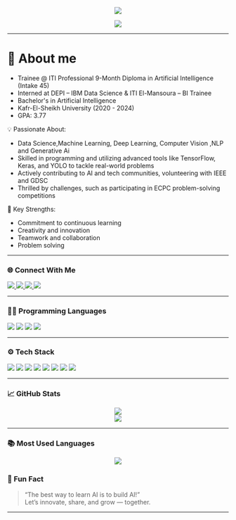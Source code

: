 <p align="center">
  <img src="https://capsule-render.vercel.app/api?type=waving&color=0:0000FF,100:0000FF&height=250&section=header&text=Hi👋%20I'm%20Sara%20Gamil&fontSize=40&fontAlignY=40&animation=fadeIn&fontColor=D3D3D3" />
</p>


<p align="center">
  <img src="https://readme-typing-svg.demolab.com?font=Fira+Code&size=22&pause=1000&center=true&vCenter=true&width=600&height=45&lines=AI+%7C+Machine+Learning+%7C+Deep+Learning;Data+Science+%7C+NLP+%26+CV;Power+BI+%7C+EDA+%7C+Model+Deployment;Open+to+collaborations+and+learning!" />
</p>

---
# 🌟 **About me**
  - Trainee @ ITI Professional 9-Month Diploma in Artificial Intelligence (Intake 45)
  - Interned at DEPI – IBM Data Science & ITI El-Mansoura – BI Trainee
  - Bachelor's in Artificial Intelligence
  - Kafr-El-Sheikh University (2020 - 2024)
  - GPA: 3.77



💡 Passionate About:

 - Data Science,Machine Learning, Deep Learning, Computer Vision ,NLP and Generative Ai
 - Skilled in programming and utilizing advanced tools like TensorFlow, Keras, and YOLO to tackle real-world problems
 - Actively contributing to AI and tech communities, volunteering with IEEE and GDSC
 - Thrilled by challenges, such as participating in ECPC problem-solving competitions


🌟 Key Strengths:

-  Commitment to continuous learning
-  Creativity and innovation
-  Teamwork and collaboration
-  Problem solving
  
---

### 🌐 Connect With Me

<p align="left">
  <a href="mailto:sgamil677@gmail.com">
    <img src="https://img.shields.io/badge/Gmail-D14836?style=for-the-badge&logo=gmail&logoColor=white" />
  </a>
  <a href="https://www.linkedin.com/in/sara-gamil-7b443a223/" target="_blank">
    <img src="https://img.shields.io/badge/LinkedIn-0077B5?style=for-the-badge&logo=linkedin&logoColor=white" />
  </a>
  <a href="https://github.com/saragamilmohamed" target="_blank">
    <img src="https://img.shields.io/badge/GitHub-181717?style=for-the-badge&logo=github&logoColor=white" />
  </a>
  <a href="https://www.kaggle.com/saragamilmohamed" target="_blank">
    <img src="https://img.shields.io/badge/Kaggle-20BEFF?style=for-the-badge&logo=kaggle&logoColor=white" />
  </a>
</p>

---
### 👨‍💻 Programming Languages

<p align="left">
  <img src="https://img.shields.io/badge/Python-3776AB?style=for-the-badge&logo=python&logoColor=white" />
  <img src="https://img.shields.io/badge/C++-00599C?style=for-the-badge&logo=c%2b%2b&logoColor=white" />
  <img src="https://img.shields.io/badge/C-555555?style=for-the-badge&logo=c&logoColor=white" />
  <img src="https://img.shields.io/badge/SQL-4479A1?style=for-the-badge&logo=mysql&logoColor=white" />
</p>

---

### ⚙️ Tech Stack

<p align="left">
  <img src="https://img.shields.io/badge/Python-3776AB?style=for-the-badge&logo=python&logoColor=white"/>
  <img src="https://img.shields.io/badge/TensorFlow-FF6F00?style=for-the-badge&logo=tensorflow&logoColor=white"/>
  <img src="https://img.shields.io/badge/Keras-D00000?style=for-the-badge&logo=keras&logoColor=white"/>
  <img src="https://img.shields.io/badge/Scikit--Learn-F7931E?style=for-the-badge&logo=scikit-learn&logoColor=white"/>
  <img src="https://img.shields.io/badge/Pandas-150458?style=for-the-badge&logo=pandas"/>
  <img src="https://img.shields.io/badge/PowerBI-F2C811?style=for-the-badge&logo=powerbi&logoColor=black"/>
  <img src="https://img.shields.io/badge/SQL-005C84?style=for-the-badge&logo=postgresql&logoColor=white"/>
  <img src="https://img.shields.io/badge/Tableau-E97627?style=for-the-badge&logo=tableau&logoColor=white"/>
</p>

---

### 📈 GitHub Stats

<p align="center">
  <img src="https://github-readme-stats.vercel.app/api?username=saragamilmohamed&show_icons=true&theme=radical" />
  <br/>
  <img src="https://github-readme-streak-stats.herokuapp.com/?user=saragamilmohamed&theme=radical" />
</p>

---
### 📚 Most Used Languages

<p align="center">
  <img src="https://github-readme-stats.vercel.app/api/top-langs/?username=saragamilmohamed&layout=compact&theme=radical&langs_count=8" />
</p>

### 💬 Fun Fact

> “The best way to learn AI is to build AI!”  
> Let’s innovate, share, and grow — together.

---
